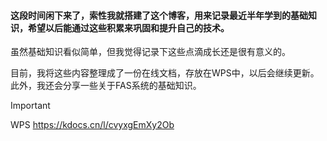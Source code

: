 #### 这段时间闲下来了，索性我就搭建了这个博客，用来记录最近半年学到的基础知识，希望以后能通过这些积累来巩固和提升自己的技术。

虽然基础知识看似简单，但我觉得记录下这些点滴成长还是很有意义的。

目前，我将这些内容整理成了一份在线文档，存放在WPS中，以后会继续更新。此外，我还会分享一些关于FAS系统的基础知识。

>[!IMPORTANT]
>WPS https://kdocs.cn/l/cvyxgEmXy2Ob
